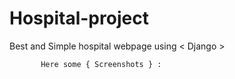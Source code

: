 # Hospital-project
Best and Simple hospital webpage using < Django >
  
  
           Here some { Screenshots } :
                         

